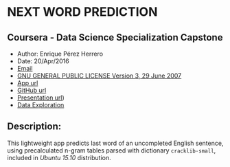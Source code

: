 # NEXT WORD PREDICTION
## Coursera - Data Science Specialization Capstone
* Author:  Enrique Pérez Herrero  
* Date: 20/Apr/2016  
* [Email](mailto:eph.project1500@gmail.com)  
* [GNU GENERAL PUBLIC LICENSE Version 3, 29 June 2007](https://github.com/EnriquePH/NLP-Coursera-Swiftkey/blob/master/LICENSE)  
* [App url](https://kikesoft.shinyapps.io/Precious-Metals-Prediction)  
* [GitHub url](https://github.com/EnriquePH/NLP-Coursera-Swiftkey)
* [Presentation url](http://rpubs.com/eph_1500/WORD_PREDICTION))
* [Data Exploration](https://rpubs.com/eph_1500/Swiftkey)

## Description:

This lightweight app predicts last word of an uncompleted English sentence, 
using precalculated n-gram tables parsed with dictionary `cracklib-small`,
included in _Ubuntu 15.10_ distribution.